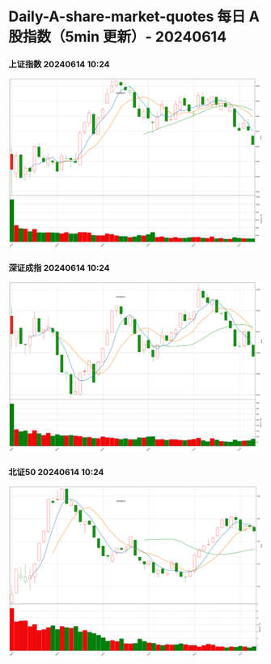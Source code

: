
# Daily-A-share-market-quotes 每日 A 股指数（5min 更新）- 20240614

### 上证指数 20240614 10:24
![](./fig/2024/6/20240614-sh000001.png)

### 深证成指 20240614 10:24
![](./fig/2024/6/20240614-sz399001.png)

### 北证50 20240614 10:24
![](./fig/2024/6/20240614-bj899050.png)
